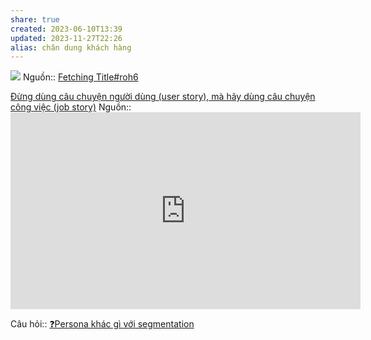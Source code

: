```yaml
---
share: true
created: 2023-06-10T13:39
updated: 2023-11-27T22:26
alias: chân dung khách hàng
---
```

![](https://miro.medium.com/v2/resize:fit:1400/format:webp/1*lwr2g0HvLOVr5IPVNoYxLg.png) 
Nguồn:: [Fetching Title#roh6](https://jtbd.info/replacing-the-user-story-with-the-job-story-af7cdee10c27)

[Đừng dùng câu chuyện người dùng (user story), mà hãy dùng câu chuyện công việc (job story)](./%C4%90%E1%BB%ABng%20d%C3%B9ng%20c%C3%A2u%20chuy%E1%BB%87n%20ng%C6%B0%E1%BB%9Di%20d%C3%B9ng%20(user%20story),%20m%C3%A0%20h%C3%A3y%20d%C3%B9ng%20c%C3%A2u%20chuy%E1%BB%87n%20c%C3%B4ng%20vi%E1%BB%87c%20(job%20story).md) 
Nguồn:: <iframe width="560" height="315" src="https://www.youtube.com/embed/VNTW_9mFM7k" title="YouTube video player" frameborder="0" allow="accelerometer; autoplay; clipboard-write; encrypted-media; gyroscope; picture-in-picture; web-share" referrerpolicy="strict-origin-when-cross-origin" allowfullscreen></iframe>

Câu hỏi:: [❓Persona khác gì với segmentation](./%E2%9D%93Persona%20kh%C3%A1c%20g%C3%AC%20v%E1%BB%9Bi%20segmentation.md)
